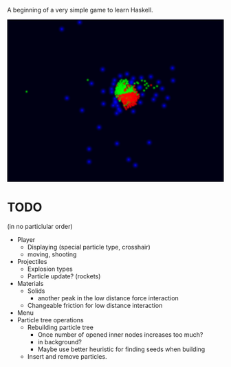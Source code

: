A beginning of a very simple game to learn Haskell.

![screenshot](https://github.com/bluecube/game/raw/master/screenshot.png)

TODO
====
(in no particlular order)

* Player
  * Displaying (special particle type, crosshair)
  * moving, shooting
* Projectiles
  * Explosion types
  * Particle update? (rockets)
* Materials
  * Solids
    * another peak in the low distance force interaction
  * Changeable friction for low distance interaction
* Menu
* Particle tree operations
  * Rebuilding particle tree
    * Once number of opened inner nodes increases too much?
    * in background?
    * Maybe use better heuristic for finding seeds when building
  * Insert and remove particles.
